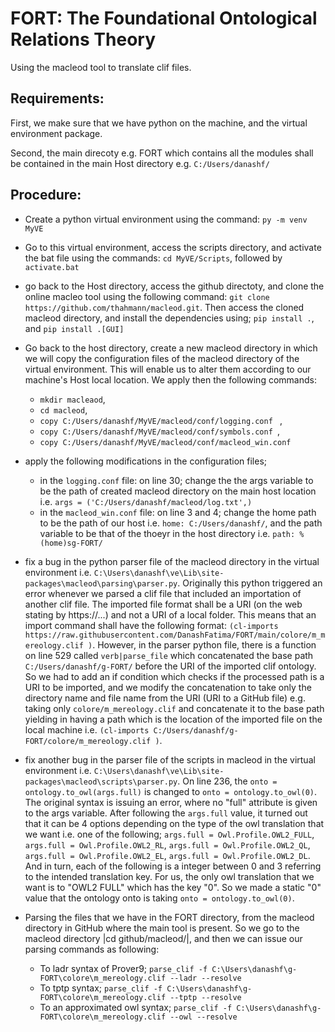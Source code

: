 # FORT: The Foundational Ontological Relations Theory
Using the macleod tool to translate clif files.

## Requirements:
First, we make sure that we have python on the machine, and the virtual environment package. 

Second, the main direcoty e.g. FORT which contains all the modules shall be contained in the main Host directory e.g. `C:/Users/danashf/`

## Procedure:
  * Create a python virtual environment using the command: `py -m venv MyVE`
  
  * Go to this virtual environment, access the scripts directory, and activate the bat file using the commands: `cd MyVE/Scripts`, followed by `activate.bat`
  
  * go back to the Host directory, access the github directoty, and clone the online macleo tool using the following command: `git clone https://github.com/thahmann/macleod.git`. Then access the cloned macleod directory, and install the dependencies using; `pip install .`, and `pip install .[GUI]`
  
  * Go back to the host directory, create a new macleod directory in which we will copy the configuration files of the macleod directory of the virtual environment. This will enable us to alter them according to our machine's Host local location. We apply then the following commands:
    
    * `mkdir macleaod`,
    * `cd macleod`, 
    * `copy C:/Users/danashf/MyVE/macleod/conf/logging.conf ` , 
    * `copy C:/Users/danashf/MyVE/macleod/conf/symbols.conf `, 
    * `copy C:/Users/danashf/MyVE/macleod/conf/macleod_win.conf `
   
    
  * apply the following modifications in the configuration files;
      * in the `logging.conf` file: on line 30; change the the args variable to be the path of created macleod directory on the main host location i.e. `args = ('C:/Users/danashf/macleod/log.txt',)`
      * in the `macleod_win.conf` file: on line 3 and 4; change the home path to be the path of our host i.e. `home: C:/Users/danashf/`, and the path variable to be that of the thoeyr in the host directory i.e. `path: %(home)sg-FORT/`

  * fix a bug in the python parser file of the macleod directory in  the virtual environment i.e. `C:\Users\danashf\ve\Lib\site-packages\macleod\parsing\parser.py`.
    Originally this python triggered an error whenever we parsed a clif file that included an importation of another clif file.
    The imported file format shall be a URI (on the web stating by https://...) and not a URI of a local folder.
    This means that an import command shall have the following format: `(cl-imports https://raw.githubusercontent.com/DanashFatima/FORT/main/colore/m_mereology.clif )`.
    However, in the parser python file, there is a function on line 529 called `verb|parse_file` which concatenated the base path `C:/Users/danashf/g-FORT/` before the URI of the imported clif ontology.
    So we had to add an if condition which checks if the processed path is a URI to be imported, and we modify the concatenation to take only the directory name and file name from the URI (URI to a GitHub file) e.g. taking only `colore/m_mereology.clif` and concatenate it to the base path yielding in having a path which is the location of the imported file on the local machine i.e. `(cl-imports C:/Users/danashf/g-FORT/colore/m_mereology.clif )`.
  
   * fix another bug in the parser file of the scripts in macleod in the virtual environment i.e. `C:\Users\danashf\ve\Lib\site-packages\macleod\scripts\parser.py`.
On line 236, the `onto = ontology.to_owl(args.full)` is changed to `onto = ontology.to_owl(0)`. The original syntax is issuing an error, where no "full" attribute is given to the args variable.
After following the `args.full` value, it turned out that it can be 4 options depending on the type of the owl translation that we want i.e. one of the following; `args.full = Owl.Profile.OWL2_FULL`, `args.full = Owl.Profile.OWL2_RL`, `args.full = Owl.Profile.OWL2_QL`, `args.full = Owl.Profile.OWL2_EL`, `args.full = Owl.Profile.OWL2_DL`. And in turn, each of the following is a integer between 0 and 3 referring to the intended translation key.
For us, the only owl translation that we want is to "OWL2 FULL" which has the key "0".
So we made a static "0" value that the ontology onto is taking `onto = ontology.to_owl(0)`.
    
  * Parsing the files that we have in the FORT directory, from the macleod directory in GitHub where the main tool is present. So we go to the macleod directory |cd github/macleod/|, and then we can issue our parsing commands as following:
    
      * To ladr syntax of Prover9; `parse_clif -f C:\Users\danashf\g-FORT\colore\m_mereology.clif --ladr --resolve`
      * To tptp syntax; `parse_clif -f C:\Users\danashf\g-FORT\colore\m_mereology.clif --tptp --resolve`
      * To an approximated owl syntax; `parse_clif -f C:\Users\danashf\g-FORT\colore\m_mereology.clif --owl --resolve`
